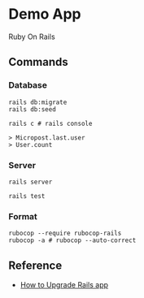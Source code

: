 Demo App
========

Ruby On Rails

## Commands

### Database

```
rails db:migrate
rails db:seed

rails c # rails console

> Micropost.last.user
> User.count
```

### Server

```
rails server

rails test
```

### Format

```
rubocop --require rubocop-rails
rubocop -a # rubocop --auto-correct
```

## Reference

- [How to Upgrade Rails app](https://redgreenrepeat.com/2020/07/03/how-to-upgrade-rails-app/)
